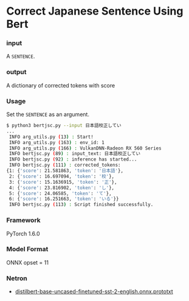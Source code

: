 # Correct Japanese Sentence Using Bert

### input
A `SENTENCE`.

### output
A dictionary of corrected tokens with score

### Usage
Set the `SENTENCE` as an argument.

```bash
$ python3 bertjsc.py --input 日本語校正してい
...
 INFO arg_utils.py (13) : Start!
 INFO arg_utils.py (163) : env_id: 1
 INFO arg_utils.py (166) : VulkanDNN-Radeon RX 560 Series
 INFO bertjsc.py (89) : input_text: 日本語校正してい
 INFO bertjsc.py (92) : inference has started...
 INFO bertjsc.py (111) : corrected_tokens:
{1: {'score': 21.581863, 'token': '日本語'},
 2: {'score': 16.697094, 'token': '校'},
 3: {'score': 15.1636915, 'token': '正'},
 4: {'score': 23.816902, 'token': 'し'},
 5: {'score': 24.06585, 'token': 'て'},
 6: {'score': 16.251663, 'token': 'いる'}}
 INFO bertjsc.py (113) : Script finished successfully.
```

### Framework
PyTorch 1.6.0

### Model Format
ONNX opset = 11

### Netron

- [distilbert-base-uncased-finetuned-sst-2-english.onnx.prototxt](https://netron.app/?url=https://storage.googleapis.com/ailia-models/bert_sentiment_analysis/distilbert-base-uncased-finetuned-sst-2-english.onnx.prototxt)
